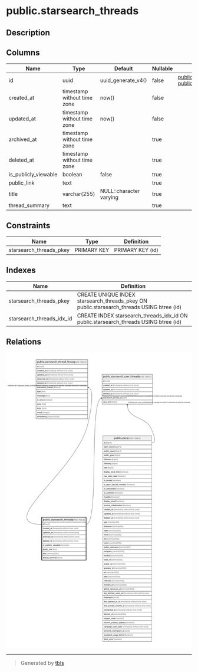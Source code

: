 # public.starsearch_threads

## Description

## Columns

| Name                 | Type                        | Default                 | Nullable | Children                                                                                                                                    | Parents | Comment |
| -------------------- | --------------------------- | ----------------------- | -------- | ------------------------------------------------------------------------------------------------------------------------------------------- | ------- | ------- |
| id                   | uuid                        | uuid_generate_v4()      | false    | [public.starsearch_user_threads](public.starsearch_user_threads.md) [public.starsearch_thread_history](public.starsearch_thread_history.md) |         |         |
| created_at           | timestamp without time zone | now()                   | false    |                                                                                                                                             |         |         |
| updated_at           | timestamp without time zone | now()                   | false    |                                                                                                                                             |         |         |
| archived_at          | timestamp without time zone |                         | true     |                                                                                                                                             |         |         |
| deleted_at           | timestamp without time zone |                         | true     |                                                                                                                                             |         |         |
| is_publicly_viewable | boolean                     | false                   | true     |                                                                                                                                             |         |         |
| public_link          | text                        |                         | true     |                                                                                                                                             |         |         |
| title                | varchar(255)                | NULL::character varying | true     |                                                                                                                                             |         |         |
| thread_summary       | text                        |                         | true     |                                                                                                                                             |         |         |

## Constraints

| Name                    | Type        | Definition       |
| ----------------------- | ----------- | ---------------- |
| starsearch_threads_pkey | PRIMARY KEY | PRIMARY KEY (id) |

## Indexes

| Name                      | Definition                                                                                |
| ------------------------- | ----------------------------------------------------------------------------------------- |
| starsearch_threads_pkey   | CREATE UNIQUE INDEX starsearch_threads_pkey ON public.starsearch_threads USING btree (id) |
| starsearch_threads_idx_id | CREATE INDEX starsearch_threads_idx_id ON public.starsearch_threads USING btree (id)      |

## Relations

![er](public.starsearch_threads.svg)

---

> Generated by [tbls](https://github.com/k1LoW/tbls)
